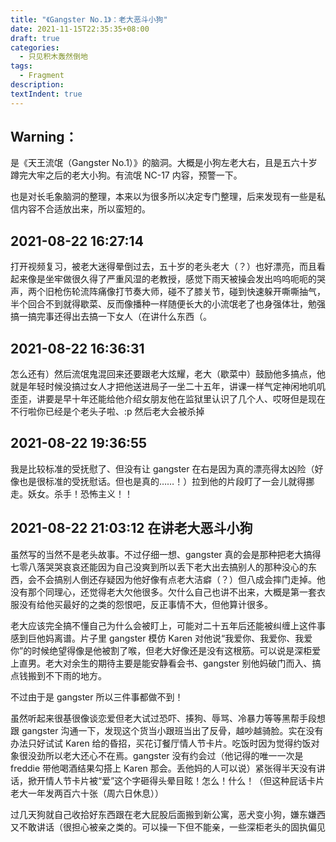 ```yaml
---
title: "《Gangster No.1》：老大恶斗小狗"
date: 2021-11-15T22:35:35+08:00
draft: true
categories:
  - 只见积木轰然倒地
tags:
  - Fragment
description:
textIndent: true
---
```


## Warning：

是《天王流氓（Gangster No.1）》的脑洞。大概是小狗左老大右，且是五六十岁蹲完大牢之后的老大小狗。有流氓 NC-17 内容，预警一下。

也是对长毛象脑洞的整理，本来以为很多所以决定专门整理，后来发现有一些是私信内容不合适放出来，所以蛮短的。

## 2021-08-22 16:27:14

打开视频复习，被老大迷得晕倒过去，五十岁的老头老大（？）也好漂亮，而且看起来像是坐牢做很久得了严重风湿的老教授，感觉下雨天被操会发出呜呜呃呃的哭声，两个旧枪伤轮流阵痛像打节奏大师，碰不了膝关节，碰到快速躲开嘶嘶抽气，半个回合不到就得歇菜、反而像播种一样随便长大的小流氓老了也身强体壮，勉强搞一搞完事还得出去搞一下女人（在讲什么东西（。

## 2021-08-22 16:36:31

怎么还有）然后流氓鬼混回来还要跟老大炫耀，老大（歇菜中）鼓励他多搞点，他就是年轻时候没搞过女人才把他送进局子一坐二十五年，讲课一样气定神闲地叽叽歪歪，讲要是早十年还能给他介绍女朋友他在监狱里认识了几个人、哎呀但是现在不行啦你已经是个老头子啦、:p 然后老大会被杀掉

## 2021-08-22 19:36:55

我是比较标准的受抚慰了、但没有让 gangster 在右是因为真的漂亮得太凶险（好像也是很标准的受抚慰话。但也是真的……！）拉到他的片段盯了一会儿就得挪走。妖女。杀手！恐怖主义！！

## 2021-08-22 21:03:12 在讲老大恶斗小狗

虽然写的当然不是老头故事。不过仔细一想、gangster 真的会是那种把老大搞得七零八落哭哭哀哀还能因为自己没爽到所以丢下老大出去搞别人的那种没心的东西，会不会搞别人倒还存疑因为他好像有点老大洁癖（？）但八成会摔门走掉。他没有那个同理心，还觉得老大欠他很多。欠什么自己也讲不出来，大概是第一套衣服没有给他买最好的之类的怨恨吧，反正事情不大，但他算计很多。

老大应该完全搞不懂自己为什么会被盯上，可能对二十五年后还能被纠缠上这件事感到巨他妈离谱。片子里 gangster 模仿 Karen 对他说“我爱你、我爱你、我爱你”的时候绝望得像是他被割了喉，但老大好像还是没有这根筋。可以说是深柜爱上直男。老大对余生的期待主要是能安静看会书、gangster 别他妈破门而入、搞点钱搬到不下雨的地方。

不过由于是 gangster 所以三件事都做不到！

虽然听起来很基很像谈恋爱但老大试过恐吓、揍狗、辱骂、冷暴力等等黑帮手段想跟 gangster 沟通一下，发现这个货当小跟班当出了反骨，越吵越骑脸。实在没有办法只好试试 Karen 给的昏招，买花订餐厅情人节卡片。吃饭时因为觉得约饭对象很没劲所以老大还心不在焉。gangster 没有约会过（他记得的唯一一次是 freddie 带他喝酒结果勾搭上 Karen 那会。丢他妈的人可以说）紧张得半天没有讲话，掀开情人节卡片被“爱”这个字砸得头晕目眩！怎么！什么！（但这种屁话卡片老大一年发两百六十张（周六日休息））

过几天狗就自己收拾好东西跟在老大屁股后面搬到新公寓，恶犬变小狗，嫌东嫌西又不敢讲话（很担心被亲之类的。可以操一下但不能亲，一些深柜老头的固执偏见
